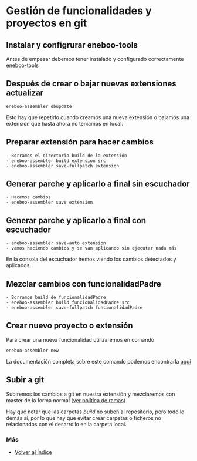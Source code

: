 # Gestión de funcionalidades y proyectos en git

## Instalar y configrurar eneboo-tools

Antes de empezar debemos tener instalado y configurado correctamente [eneboo-tools](./index.md)

## Después de crear o bajar nuevas extensiones actualizar

```
eneboo-assembler dbupdate
```
Esto hay que repetirlo cuando creamos una nueva extensión o bajamos una extensión que hasta ahora no teníamos en local.

## Preparar extensión para hacer cambios
    
    - Borramos el directorio build de la extensión
    - eneboo-assembler build extension src
    - eneboo-assembler save-fullpatch extension

## Generar parche y aplicarlo a final sin escuchador

    - Hacemos cambios
    - eneboo-assembler save extension

## Generar parche y aplicarlo a final con escuchador

    - eneboo-assembler save-auto extension
    - vamos haciendo cambios y se van aplicando sin ejecutar nada más

En la consola del escuchador iremos viendo los cambios detectados y aplicados.

## Mezclar cambios con funcionalidadPadre

    - Borramos build de funcionalidadPadre
    - eneboo-assembler build funcionalidadPadre src
    - eneboo-assembler save-fullpatch funcionalidadPadre

## Crear nuevo proyecto o extensión

Para crear una nueva funcionalidad utilizaremos en comando
```
eneboo-assembler new
```

La documentación completa sobre este comando podemos encontrarla [aquí](./eneboo-assembler.md)

## Subir a git

Subiremos los cambios a git en nuestra extensión y mezclaremos con master de la forma normal ([ver política de ramas](./politicaramas.md)).

Hay que notar que las carpetas _build_ no suben al repositorio, pero todo lo demás sí, por lo que hay que evitar crear carpetas o ficheros no relacionados con el desarrollo en la carpeta local.

### Más

  * [Volver al Índice](./index.md)